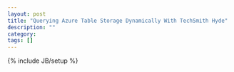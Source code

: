 ```yaml
---
layout: post
title: "Querying Azure Table Storage Dynamically With TechSmith Hyde"
description: ""
category: 
tags: []
---
```

{% include JB/setup %}
